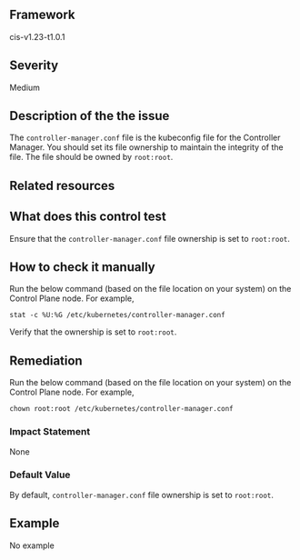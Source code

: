 ## Framework
cis-v1.23-t1.0.1
 
## Severity
Medium

## Description of the the issue
The `controller-manager.conf` file is the kubeconfig file for the Controller Manager. You should set its file ownership to maintain the integrity of the file. The file should be owned by `root:root`.
 
## Related resources

## What does this control test
Ensure that the `controller-manager.conf` file ownership is set to `root:root`.
 
## How to check it manually
Run the below command (based on the file location on your system) on the Control Plane node. For example,

 
```
stat -c %U:%G /etc/kubernetes/controller-manager.conf

```
 Verify that the ownership is set to `root:root`.
## Remediation
Run the below command (based on the file location on your system) on the Control Plane node. For example,

 
```
chown root:root /etc/kubernetes/controller-manager.conf

```
 
### Impact Statement
None
### Default Value
By default, `controller-manager.conf` file ownership is set to `root:root`.
## Example
No example
